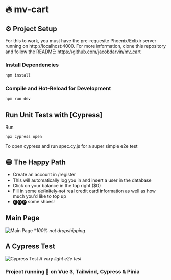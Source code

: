 # 🔥 mv-cart


## ⚙️ Project Setup

For this to work, you must have the pre-requesite Phoenix/Exlixir server running on http://localhost:4000. 
For more information, clone this repository and follow the README: https://github.com/jacobdarvin/mv_cart

### Install Dependencies

```sh
npm install
```

### Compile and Hot-Reload for Development

```sh
npm run dev
```

## Run Unit Tests with [Cypress]

Run

```sh
npx cypress open
```
To open cypress and run spec.cy.js for a super simple e2e test

## 😄 The Happy Path

- Create an account in /register
- This will automatically log you in and insert a user in the database
- Click on your balance in the top right ($0)
- Fill in some ~~definitely not~~ real credit card information as well as how much you'd like to top up
- 🅒🅞🅟 some shoes!

## Main Page
![Main Page](https://i.imgur.com/yazQ1L1.png)
**100% not dropshipping*


## A Cypress Test
![Cypress Test](https://i.imgur.com/vMvqoJJ.png)
*A very light e2e test*

### Project running 👟 on Vue 3, Tailwind, Cypress & Pinia
